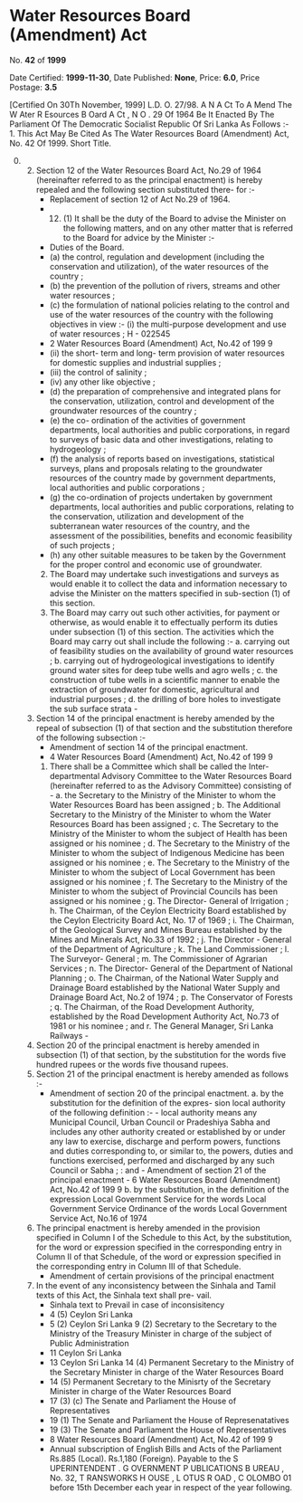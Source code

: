 # Water  Resources  Board  (Amendment) Act

No. **42** of **1999**

Date Certified: **1999-11-30**, Date Published: **None**, Price: **6.0**, Price Postage: **3.5**

[Certified On 30Th November, 1999]
L.D. O. 27/98.
A N  A Ct   To  A Mend   The  W Ater  R Esources  B Oard A Ct , N O . 29  Of  1964
Be It Enacted By The Parliament Of The Democratic Socialist Republic Of Sri Lanka As Follows :- 1. This Act May Be Cited As The Water Resources Board (Amendment) Act, No. 42 Of  1999.
Short Title.

0. 
    2. Section 12 of the Water Resources Board Act, No.29 of 1964 (hereinafter referred to as the  principal enactment) is hereby repealed and the following  section substituted there- for :-
        - Replacement of section 12 of Act No.29 of 1964.
        - 12. (1) It shall be the duty of the Board to advise the Minister on the following matters, and on any other matter that is referred to the Board for advice by the Minister :-
        - Duties of the Board.
        - (a)  the  control,  regulation  and development  (including  the conservation and utilization), of the  water  resources  of  the country ;
        - (b)  the prevention of the pollution of rivers, streams and other water resources ;
        - (c)  the  formulation  of  national policies relating to the control and use of the water resources of the country  with  the  following objectives in view :- (i) the  multi-purpose development  and  use  of water resources ; H - 022545
        - 2 Water Resources Board (Amendment) Act, No.42 of 199 9
        - (ii) the short- term and long- term provision of water resources for  domestic  supplies  and industrial supplies ;
        - (iii) the control of salinity ;
        - (iv) any other like objective ;
        - (d)  the preparation of comprehensive and integrated plans for the conservation, utilization, control and development of the groundwater resources of the country ;
        - (e)  the co- ordination of the activities of government  departments,  local authorities and public corporations, in regard to surveys of basic data and other investigations, relating to hydrogeology ;
        - (f)  the analysis of reports based on investigations, statistical surveys, plans and proposals relating to the groundwater resources of the country made by government departments, local  authorities  and  public corporations ;
        - (g)  the  co-ordination  of  projects undertaken  by  government departments, local authorities and public corporations, relating to the conservation,  utilization  and development of the subterranean water resources of the country, and the assessment of the possibilities, benefits and economic feasibility of such projects ;
        - (h)  any other suitable measures to be taken by the Government for the proper control and economic use of groundwater.
        2. The  Board  may  undertake  such investigations and surveys as would enable it to collect the data and information necessary to advise the Minister on the matters specified in sub-section (1) of this section.
        3. The Board may carry out such other activities, for payment or otherwise, as would enable it to effectually perform its duties under subsection (1) of this section. The activities which  the  Board  may  carry  out  shall include the following :-
            a. carrying out of  feasibility studies on the availability of ground water resources ;
            b. carrying  out  of    hydrogeological investigations to identify ground water sites for deep tube wells and agro wells ;
            c. the  construction  of  tube  wells  in  a scientific  manner  to  enable  the extraction of groundwater for domestic, agricultural and industrial purposes ;
            d. the drilling of bore holes to investigate the sub surface strata
                - 
    3. Section 14 of the principal enactment is hereby amended by the repeal of subsection (1) of that section and the substitution therefore of the following subsection :-
        - Amendment of section 14 of the principal enactment.
        - 4 Water Resources Board (Amendment) Act, No.42 of 199 9
        1. There shall be a Committee which shall be called the Inter-departmental Advisory Committee to the Water Resources Board (hereinafter referred to as the Advisory Committee) consisting of -
            a. the Secretary to the Ministry of the Minister to whom the Water Resources Board has been assigned ;
            b. The Additional Secretary to the Ministry of the Minister to whom the Water Resources Board has been assigned ;
            c. The Secretary to the Ministry of the Minister to whom the subject of Health has been assigned or his nominee ;
            d. The Secretary to the Ministry of the Minister to whom the subject of Indigenous Medicine has been assigned or his nominee ;
            e. The Secretary to the Ministry of the Minister to whom the subject of Local Government has been assigned or his nominee ;
            f. The Secretary to the Ministry of the Minister to whom the subject of Provincial Councils has been assigned or his nominee ;
            g. The Director- General of Irrigation ;
            h. The Chairman, of the Ceylon Electricity Board established by the Ceylon Electricity Board Act, No. 17 of 1969 ;
            i. The Chairman, of the Geological Survey and Mines Bureau established by the Mines and Minerals Act, No.33 of 1992 ;
            j. The Director - General of the Department of Agriculture ;
            k. The Land Commissioner ;
            l. The Surveyor- General ;
            m. The Commissioner of Agrarian Services ;
            n. The Director- General of the Department of National Planning ;
            o. The Chairman, of the National Water Supply and Drainage Board established by the National Water Supply and Drainage Board Act, No.2 of 1974 ;
            p. The Conservator of Forests ;
            q. The Chairman, of the Road Development Authority,  established  by  the  Road Development Authority Act, No.73 of 1981 or his nominee ; and
            r. The General Manager, Sri Lanka Railways
                - 
    4. Section 20 of the principal enactment is hereby amended in subsection (1) of that section, by the substitution for the words five hundred rupees or the words  five thousand rupees.
    5. Section 21 of the principal enactment is hereby amended as follows :-
        - Amendment of section 20 of the principal enactment.
            a. by the substitution for the definition of the expres- sion local authority of the following definition :-
                - local authority means any Municipal Council, Urban Council or Pradeshiya Sabha and includes any other authority created or established by or under any law to exercise, discharge and perform powers, functions and duties corresponding to, or similar to, the powers, duties and functions exercised, performed and discharged by any such Council or Sabha ; : and
                - Amendment of section 21 of  the principal enactment
                - 6 Water Resources Board (Amendment) Act, No.42 of 199 9
            b. by the substitution, in the definition of the expression Local Government Service for the words Local Government Service Ordinance of the words  Local Government Service Act, No.16 of 1974
    6. The principal enactment is hereby amended in the provision specified in Column I of the Schedule to this Act, by the substitution, for the word or expression specified in the corresponding entry in Column II of that Schedule, of the word or expression specified in the corresponding entry in Column III of that Schedule.
        - Amendment of certain provisions of the principal enactment
    7. In the event of any inconsistency between the Sinhala and Tamil texts of this Act, the Sinhala text shall pre- vail.
        - Sinhala text to Prevail in case of inconsisitency
        - 4 (5) Ceylon Sri Lanka
        - 5 (2) Ceylon Sri Lanka 9 (2) Secretary to the Secretary to the Ministry of the Treasury Minister in charge of the subject of Public Administration
        - 11 Ceylon Sri Lanka
        - 13 Ceylon Sri Lanka 14 (4) Permanent Secretary to the Ministry of the Secretary Minister in charge of the Water Resources Board
        - 14 (5) Permanent Secretary to the Minisrty of the Secretary Minister in charge of the Water Resources Board
        - 17 (3) (c) The Senate and Parliament the House of Representatives
        - 19 (1) The Senate and Parliament the House of Represenatatives
        - 19 (3) The Senate and Parliament the House of Representatives
        - 8 Water Resources Board (Amendment) Act, No.42 of 199 9
        - Annual subscription of English Bills and Acts of the Parliament Rs.885 (Local). Rs.1,180 (Foreign). Payable to the S UPERINTENDENT . G OVERNMENT  P UBLICATIONS  B UREAU , No. 32, T RANSWORKS  H OUSE , L OTUS  R OAD , C OLOMBO  01 before 15th December each year in respect                                                   of the year following.